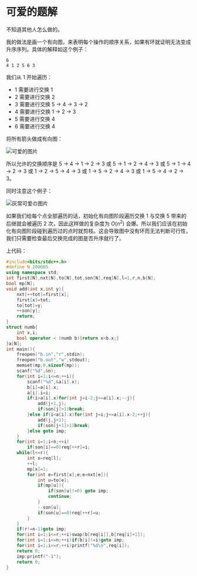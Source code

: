 # 可爱的题解

不知道其他人怎么做的。

我的做法是画一个有向图，来表明每个操作的顺序关系，如果有环就证明无法变成升序序列。具体的解释如这个例子：

```
6
4 1 2 5 6 3
```

我们从 $1$ 开始遍历：

- $1$ 需要进行交换 $1$
- $2$ 需要进行交换 $2$
- $3$ 需要进行交换 $5$ -> $4$ -> $3$ -> $2$
- $4$ 需要进行交换 $1$ -> $2$ -> $3$
- $5$ 需要进行交换 $4$
- $6$ 需要进行交换 $4$

将所有箭头做成有向图：

![可爱的图片](https://cdn.luogu.com.cn/upload/image_hosting/tigkpmjm.png?x-oss-process=image/resize,m_lfit,h_170,w_225)

所以允许的交换顺序是 $5$ -> $4$ -> $1$ -> $2$ -> $3$ 或 $5$ -> $1$ -> $2$ -> $4$ -> $3$ 或 $5$ -> $1$ -> $4$ -> $2$ -> $3$ 或 $1$ -> $2$ -> $5$ -> $4$ -> $3$ 或 $1$ -> $5$ -> $2$ -> $4$ -> $3$ 或 $1$ -> $5$ -> $4$ -> $2$ -> $3$。

同时注意这个例子：

![灰常可爱の图片](https://cdn.luogu.com.cn/upload/image_hosting/ez2r3mc0.png?x-oss-process=image/resize,m_lfit,h_170,w_225)

如果我们给每个点全部遍历的话，初始化有向图阶段遍历交换 $1$ 与交换 $5$  带来的后继就会被遍历 $2$ 次，因此这样做的复杂度为 $O(n^2)$ 会爆。所以我们应该在初始化有向图阶段碰到遍历过的点时就剪枝。这会导致图中没有环而无法判断可行性，我们只需要检查最后交换完成的图是否升序就行了。

上代码：

```c++
#include<bits/stdc++.h>
#define N 200005
using namespace std;
int first[N],nxt[N],to[N],tot,son[N],req[N],l=1,r,n,b[N];
bool mp[N];
void add(int x,int y){
	nxt[++tot]=first[x];
	first[x]=tot;
	to[tot]=y;
	++son[y];
	return;
}
struct numb{
	int x,i;
	bool operator < (numb b){return x<b.x;}
}a[N];
int main(){
	freopen("b.in","r",stdin);
	freopen("b.out","w",stdout);
	memset(mp,0,sizeof(mp));
	scanf("%d",&n);
	for(int i=1;i<=n;++i){
		scanf("%d",&a[i].x);
		b[i]=a[i].x;
		a[i].i=i;
		if(i>a[i].x)for(int j=i-2;j>=a[i].x;--j){
			add(j+1,j);
			if(son[j]>1)break;
		}else if(i<a[i].x)for(int j=i;j<=a[i].x-2;++j){
			add(j,j+1);
			if(son[j+1]>1)break;
		}else goto imp;
	}
	for(int i=1;i<n;++i)
		if(son[i]==0)req[++r]=i;
	while(l<=r){
		int x=req[l];
		++l;
		mp[x]=1;
		for(int e=first[x];e;e=nxt[e]){
			int u=to[e];
			if(mp[u]){
				if(son[u]!=0) goto imp;
				continue;
			}
			--son[u];
			if(son[u]==0)req[++r]=u;
		}
	}
	if(r!=n-1)goto imp;
	for(int i=1;i<=r;++i)swap(b[req[i]],b[req[i]+1]);
	for(int i=1;i<=n;++i)if(b[i]!=i)goto imp;
	for(int i=1;i<=r;++i)printf("%d\n",req[i]);
	return 0;
	imp:printf("-1");
	return 0;
}